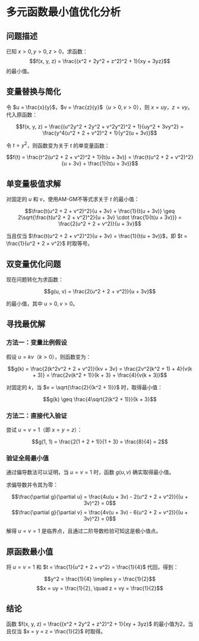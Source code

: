 # 多元函数最小值优化分析

## 问题描述
已知 $x > 0, y > 0, z > 0$，求函数：
$$f(x, y, z) = \frac{(x^2 + 2y^2 + z^2)^2 + 1}{xy + 3yz}$$
的最小值。

## 变量替换与简化
令 $u = \frac{x}{y}$，$v = \frac{z}{y}$（$u > 0, v > 0$），则 $x = uy$，$z = vy$。代入原函数：

$$f(x, y, z) = \frac{(u^2y^2 + 2y^2 + v^2y^2)^2 + 1}{uy^2 + 3vy^2} = \frac{y^4(u^2 + 2 + v^2)^2 + 1}{y^2(u + 3v)}$$

令 $t = y^2$，则函数变为关于 $t$ 的单变量函数：

$$f(t) = \frac{t^2(u^2 + 2 + v^2)^2 + 1}{t(u + 3v)} = \frac{t(u^2 + 2 + v^2)^2}{u + 3v} + \frac{1}{t(u + 3v)}$$

## 单变量极值求解
对固定的 $u$ 和 $v$，使用AM-GM不等式求关于 $t$ 的最小值：

$$\frac{t(u^2 + 2 + v^2)^2}{u + 3v} + \frac{1}{t(u + 3v)} \geq 2\sqrt{\frac{t(u^2 + 2 + v^2)^2}{u + 3v} \cdot \frac{1}{t(u + 3v)}} = \frac{2(u^2 + 2 + v^2)}{u + 3v}$$

当且仅当 $\frac{t(u^2 + 2 + v^2)^2}{u + 3v} = \frac{1}{t(u + 3v)}$，即 $t = \frac{1}{u^2 + 2 + v^2}$ 时取等号。

## 双变量优化问题
现在问题转化为求函数：

$$g(u, v) = \frac{2(u^2 + 2 + v^2)}{u + 3v}$$

的最小值，其中 $u > 0, v > 0$。

## 寻找最优解
### 方法一：变量比例假设
假设 $u = kv$（$k > 0$），则函数变为：

$$g(k) = \frac{2(k^2v^2 + 2 + v^2)}{kv + 3v} = \frac{2v^2(k^2 + 1) + 4}{v(k + 3)} = \frac{2v(k^2 + 1)}{k + 3} + \frac{4}{v(k + 3)}$$

对固定的 $k$，当 $v = \sqrt{\frac{2}{(k^2 + 1)}}$ 时，取得最小值：

$$g(k) \geq \frac{4\sqrt{2(k^2 + 1)}}{k + 3}$$

### 方法二：直接代入验证
尝试 $u = v = 1$（即 $x = y = z$）：

$$g(1, 1) = \frac{2(1 + 2 + 1)}{1 + 3} = \frac{8}{4} = 2$$

### 验证全局最小值
通过偏导数法可以证明，当 $u = v = 1$ 时，函数 $g(u, v)$ 确实取得最小值。

求偏导数并令其为零：

$$\frac{\partial g}{\partial u} = \frac{4u(u + 3v) - 2(u^2 + 2 + v^2)}{(u + 3v)^2} = 0$$
$$\frac{\partial g}{\partial v} = \frac{4v(u + 3v) - 6(u^2 + 2 + v^2)}{(u + 3v)^2} = 0$$

解得 $u = v = 1$ 是临界点，且通过二阶导数检验可知这是极小值点。

## 原函数最小值
将 $u = v = 1$ 和 $t = \frac{1}{u^2 + 2 + v^2} = \frac{1}{4}$ 代回，得到：

$$y^2 = \frac{1}{4} \implies y = \frac{1}{2}$$
$$x = uy = \frac{1}{2}, \quad z = vy = \frac{1}{2}$$

## 结论
函数 $f(x, y, z) = \frac{(x^2 + 2y^2 + z^2)^2 + 1}{xy + 3yz}$ 的最小值为2，当且仅当 $x = y = z = \frac{1}{2}$ 时取得。